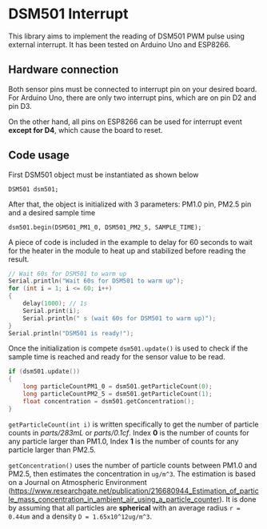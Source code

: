 # DSM501 Interrupt
This library aims to implement the reading of DSM501 PWM pulse using external interrupt. It has been tested on Arduino Uno and ESP8266. 



## Hardware connection

Both sensor pins must be connected to interrupt pin on your desired board. For Arduino Uno, there are only two interrupt pins, which are on pin D2 and pin D3.

On the other hand, all pins on ESP8266 can be used for interrupt event **except for D4**, which cause the board to reset.



## Code usage

First DSM501 object must be instantiated as shown below

`DSM501 dsm501;`

After that, the object is initialized with 3 parameters: PM1.0 pin, PM2.5 pin and a desired sample time

`dsm501.begin(DSM501_PM1_0, DSM501_PM2_5, SAMPLE_TIME);`

A piece of code is included in the example to delay for 60 seconds to wait for the heater in the module to heat up and stabilized before reading the result.

```c
// Wait 60s for DSM501 to warm up
Serial.println("Wait 60s for DSM501 to warm up"); 
for (int i = 1; i <= 60; i++)
{
    delay(1000); // 1s
    Serial.print(i);
    Serial.println(" s (wait 60s for DSM501 to warm up)");
}
Serial.println("DSM501 is ready!");
```

Once the initialization is compete `dsm501.update()` is used to check if the sample time is reached and ready for the sensor value to be read.

```c
if (dsm501.update())
{
    long particleCountPM1_0 = dsm501.getParticleCount(0);
    long particleCountPM2_5 = dsm501.getParticleCount(1);
    float concentration = dsm501.getConcentration();
}
```

`getParticleCount(int i)` is written specifically to get the number of particle counts in *parts/283mL*​ or *parts/0.1cf*. Index **0** is the number of counts for any particle larger than PM1.0, Index **1** is the number of counts for any particle larger than PM2.5.

`getConcentration()` uses the number of particle counts between PM1.0 and PM2.5, then estimates the concentration in  `ug/m^3`. The estimation is based on a Journal on Atmospheric Environment (<https://www.researchgate.net/publication/216680944_Estimation_of_particle_mass_concentration_in_ambient_air_using_a_particle_counter>). It is done by assuming that all particles are **spherical** with an average radius `r = 0.44um` and a density `D = 1.65x10^12ug/m^3`. 

